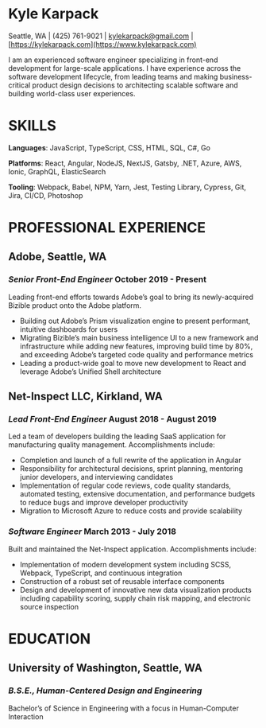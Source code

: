 # Kyle Karpack

Seattle, WA  |  (425) 761-9021  |  [kylekarpack@gmail.com](mailto:kylekarpack@gmail.com)  |  [https://kylekarpack.com](https://www.kylekarpack.com)

I am an experienced software engineer specializing in front-end development for large-scale applications. I have experience across the software development lifecycle, from leading teams and making business-critical product design decisions to architecting scalable software and building world-class user experiences.


# SKILLS

**Languages**:  JavaScript, TypeScript, CSS, HTML, SQL, C#, Go

**Platforms**: React, Angular, NodeJS, NextJS, Gatsby, .NET, Azure, AWS, Ionic, GraphQL, ElasticSearch

**Tooling**: Webpack, Babel, NPM, Yarn, Jest, Testing Library, Cypress, Git, Jira, CI/CD, Photoshop


# PROFESSIONAL EXPERIENCE


## Adobe, Seattle, WA


### _Senior Front-End Engineer_ 	October 2019 - Present

Leading front-end efforts towards Adobe’s goal to bring its newly-acquired Bizible product onto the Adobe platform.



* Building out Adobe’s Prism visualization engine to present performant, intuitive dashboards for users
* Migrating Bizible’s main business intelligence UI to a new framework and infrastructure while adding new features, improving build time by 80%, and exceeding Adobe’s targeted code quality and performance metrics
* Leading a product-wide goal to move new development to React and leverage Adobe’s Unified Shell architecture


## Net-Inspect LLC, Kirkland, WA


### _Lead Front-End Engineer_ 	August 2018 - August 2019

Led a team of developers building the leading SaaS application for manufacturing quality management. Accomplishments include:



* Completion and launch of a full rewrite of the application in Angular
* Responsibility for architectural decisions, sprint planning, mentoring junior developers, and interviewing candidates
* Implementation of regular code reviews, code quality standards, automated testing, extensive documentation, and performance budgets to reduce bugs and improve developer productivity
* Migration to Microsoft Azure to reduce costs and provide scalability


### _Software Engineer_ 	March 2013 - July 2018

Built and maintained the Net-Inspect application. Accomplishments include:



* Implementation of modern development system including SCSS, Webpack, TypeScript, and continuous integration
* Construction of a robust set of reusable interface components
* Design and development of innovative new data visualization products including capability scoring, supply chain risk mapping, and electronic source inspection


# EDUCATION


## University of Washington, Seattle, WA


### _B.S.E., Human-Centered Design and Engineering_

Bachelor’s of Science in Engineering with a focus in Human-Computer Interaction
